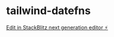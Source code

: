 # tailwind-datefns

[Edit in StackBlitz next generation editor ⚡️](https://stackblitz.com/~/github.com/emrahkiziltan94/tailwind-datefns)